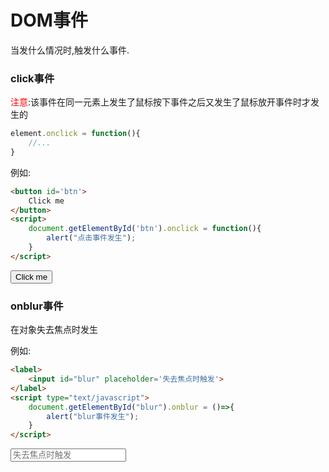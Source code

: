 # DOM事件

当发什么情况时,触发什么事件.

### click事件

<font color=red>注意</font>:该事件在同一元素上发生了鼠标按下事件之后又发生了鼠标放开事件时才发生的

```javascript
element.onclick = function(){
    //...
}
```

例如:

```html
<button id='btn'>
    Click me
</button>
<script>
    document.getElementById('btn').onclick = function(){
        alert("点击事件发生");
    }
</script>
```

<button id='btn'>
    Click me
</button>

<script>document.getElementById('btn').onclick = function(){alert("点击事件发生");}</script>

### onblur事件

在对象失去焦点时发生

例如:

```html
<label>
    <input id="blur" placeholder='失去焦点时触发'>
</label>
<script type="text/javascript">
    document.getElementById("blur").onblur = ()=>{
        alert("blur事件发生");
    }
</script>
```


<label>    <input id="blur" placeholder='失去焦点时触发'/></label><script type="text/javascript">    document.getElementById("blur").onblur = ()=>{        alert("blur事件发生");    }</script>
